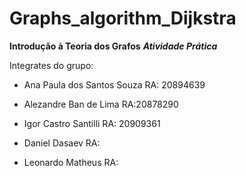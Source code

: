 # Graphs_algorithm_Dijkstra

**Introdução à Teoria dos Grafos**
***Atividade Prática***

Integrates do grupo:
- Ana Paula dos Santos Souza
  RA: 20894639
  
- Alezandre Ban de Lima
  RA:20878290
  
- Igor Castro Santilli 
  RA: 20909361
  
- Daniel Dasaev
  RA: 
  
- Leonardo Matheus 
  RA:

